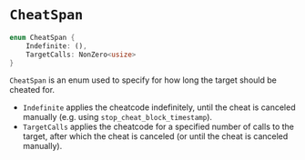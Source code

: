 # `CheatSpan`

```rust
enum CheatSpan {
    Indefinite: (),
    TargetCalls: NonZero<usize>
}
```

`CheatSpan` is an enum used to specify for how long the target should be cheated for.

- `Indefinite` applies the cheatcode indefinitely, until the cheat is canceled manually (e.g. using `stop_cheat_block_timestamp`).
- `TargetCalls` applies the cheatcode for a specified number of calls to the target, after which the cheat is canceled (or until the cheat is canceled manually).
